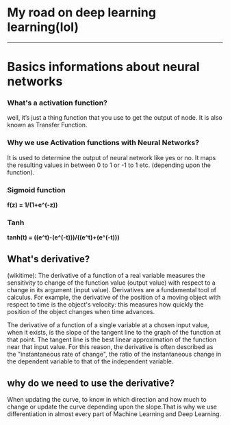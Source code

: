 # My road on deep learning learning(lol)

---

# Basics informations about neural networks

### What's a activation function? 

well, it’s just a thing function that you use to get the output of node. It is also known as Transfer Function.

### Why we use Activation functions with Neural Networks?

It is used to determine the output of neural network like yes or no. It maps the resulting values in between 0 to 1 or -1 to 1 etc. (depending upon the function).

### Sigmoid function

**f(z) = 1/(1+e^(-z))**

### Tanh 

**tanh(t) = ((e^t)-(e^(-t)))/((e^t)+(e^(-t)))**

## What's derivative?

(wikitime): The derivative of a function of a real variable measures the sensitivity to change of the function value (output value) with respect to a change in its argument (input value). Derivatives are a fundamental tool of calculus. For example, the derivative of the position of a moving object with respect to time is the object's velocity: this measures how quickly the position of the object changes when time advances.

The derivative of a function of a single variable at a chosen input value, when it exists, is the slope of the tangent line to the graph of the function at that point. The tangent line is the best linear approximation of the function near that input value. For this reason, the derivative is often described as the "instantaneous rate of change", the ratio of the instantaneous change in the dependent variable to that of the independent variable.

## why do we need to use the derivative?

When updating the curve, to know in which direction and how much to change or update the curve depending upon the slope.That is why we use differentiation in almost every part of Machine Learning and Deep Learning.
